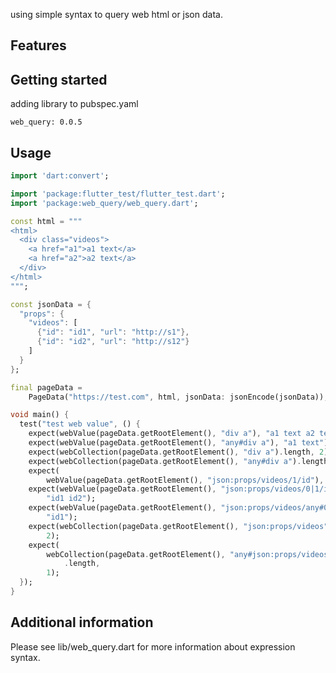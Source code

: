 using simple syntax to query web html or json data.

## Features

## Getting started

adding library to pubspec.yaml

```
web_query: 0.0.5
```

## Usage

```dart
import 'dart:convert';

import 'package:flutter_test/flutter_test.dart';
import 'package:web_query/web_query.dart';

const html = """
<html>
  <div class="videos">
    <a href="a1">a1 text</a>
    <a href="a2">a2 text</a>
  </div>
</html>
""";

const jsonData = {
  "props": {
    "videos": [
      {"id": "id1", "url": "http://s1"},
      {"id": "id2", "url": "http://s12"}
    ]
  }
};

final pageData =
    PageData("https://test.com", html, jsonData: jsonEncode(jsonData));

void main() {
  test("test web value", () {
    expect(webValue(pageData.getRootElement(), "div a"), "a1 text a2 text");
    expect(webValue(pageData.getRootElement(), "any#div a"), "a1 text");
    expect(webCollection(pageData.getRootElement(), "div a").length, 2);
    expect(webCollection(pageData.getRootElement(), "any#div a").length, 1);
    expect(
        webValue(pageData.getRootElement(), "json:props/videos/1/id"), "id2");
    expect(webValue(pageData.getRootElement(), "json:props/videos/0|1/id"),
        "id1 id2");
    expect(webValue(pageData.getRootElement(), "json:props/videos/any#0|1/id"),
        "id1");
    expect(webCollection(pageData.getRootElement(), "json:props/videos").length,
        2);
    expect(
        webCollection(pageData.getRootElement(), "any#json:props/videos")
            .length,
        1);
  });
}

```

## Additional information

Please see lib/web_query.dart for more information about expression syntax.
